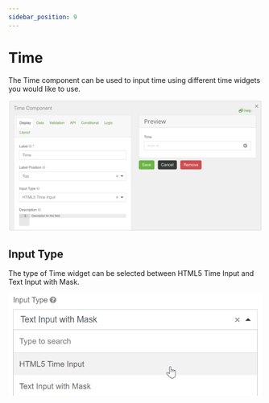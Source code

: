 ```yaml
---
sidebar_position: 9
---
```


# Time

The Time component can be used to input time using different time widgets you would like to use.

![Time](img/time-component.png)

## Input Type

The type of Time widget can be selected between HTML5 Time Input and Text Input with Mask.

![Time](img/time-component-2.png)
